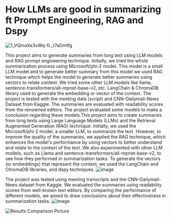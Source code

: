 
# How LLMs are good in summarizing ft Prompt Engineering, RAG and Dspy

   ![1_VQmaXe3vWq-fL_t7aDmtfg](https://github.com/user-attachments/assets/86bb378d-d001-4257-90ad-9ffc77b34f4d)


This project aims to generate summaries from long text using LLM models and RAG prompt engineering technique. Initially, we tried the whole summarization process using Microsoft/phi-2 model. This model is a small LLM model and to generate better summary from this model we used RAG technique which helps the model to generate better summaries using vectors to relate context. We tried some other LLM models like llama, sentence-transformers/all-mpnet-base-v2, etc. LangChain & ChromaDB library used to generate the embedding or vector of the context. The project is tested with the meeting data (script) and CNN-Dailymail-News Dataset from Kaggle. The summaries are evaluated with readability scores from the renowned editors. The project evaluated some models to make a conclusion regarding these models.This project aims to create summaries from long texts using Large Language Models (LLMs) and the Retrieval Augmented Generation (RAG) technique. Initially, we used the Microsoft/phi-2 model, a smaller LLM, to summarize the text. However, to improve the quality of the summaries, we applied the RAG technique, which enhances the model's performance by using vectors to better understand and relate to the context of the text.
We also experimented with other LLM models, such as Llama and sentence-transformers/all-mpnet-base-v2, to see how they performed in summarization tasks. To generate the vectors (or embeddings) that represent the context, we used the LangChain and ChromaDB libraries, and dspy techniques.
                      ![image](https://github.com/user-attachments/assets/0a0a0d68-be5e-4c05-808a-3733b321e2f5)


The project was tested using meeting transcripts and the CNN-Dailymail-News dataset from Kaggle. We evaluated the summaries using readability scores from well-known text editors. By comparing the performance of different models, we aimed to draw conclusions about their effectiveness in summarization tasks.
    ![image](https://github.com/user-attachments/assets/8fa891bc-1f0b-43c9-b080-6e972b90c034)


   ![Results Comparison Picture](https://github.com/user-attachments/assets/68d3747f-090e-49f4-a314-5908ce096036)
